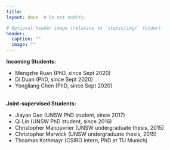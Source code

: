 ```yaml
---
title:
layout: docs  # Do not modify.

# Optional header image (relative to `static/img/` folder).
header:
  caption: ""
  image: ""
---
```

<b>Incoming Students: </b>
<br>
<ul>
<li>Mengzhe Ruan (PhD, since Sept 2020)</li>
<li>Di Duan (PhD, since Sept 2020)</li>
<li>Yongliang Chen (PhD, since Sept 2020)</li>
</ul>
<br>
<b>Joint-supervised Students: </b>
<br>
<ul>
<li>Jiayao Gao (UNSW PhD student, since 2017)</li>
<li>Qi Lin (UNSW PhD student, since 2016)</li>
<li>Christopher Manouvrier (UNSW undergraduate thesis, 2015)</li>
<li>Christopher Marwick (UNSW undergraduate thesis, 2015)</li>
<li>Thoamas Kothmayr (CSIRO intern,  PhD at TU Munich)</li>
</ul>












